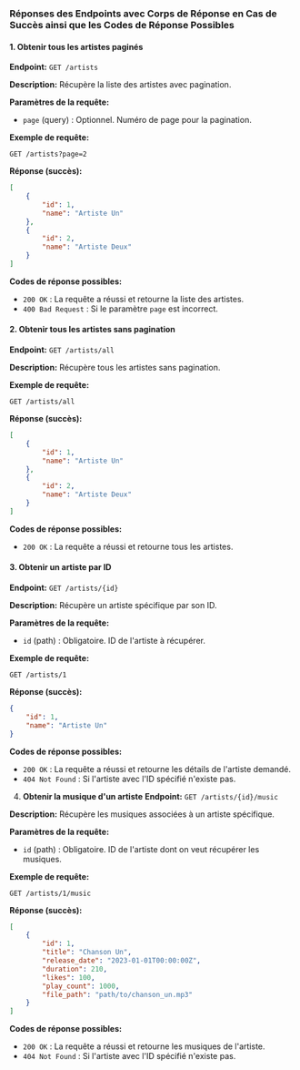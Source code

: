 ### Réponses des Endpoints avec Corps de Réponse en Cas de Succès ainsi que les Codes de Réponse Possibles


#### 1. Obtenir tous les artistes paginés
**Endpoint:** `GET /artists`

**Description:** Récupère la liste des artistes avec pagination.

**Paramètres de la requête:**
- `page` (query) : Optionnel. Numéro de page pour la pagination.

**Exemple de requête:**
```
GET /artists?page=2
```

**Réponse (succès):**
```json
[
    {
        "id": 1,
        "name": "Artiste Un"
    },
    {
        "id": 2,
        "name": "Artiste Deux"
    }
]
```

**Codes de réponse possibles:**
- `200 OK` : La requête a réussi et retourne la liste des artistes.
- `400 Bad Request` : Si le paramètre `page` est incorrect.

#### 2. Obtenir tous les artistes sans pagination
**Endpoint:** `GET /artists/all`

**Description:** Récupère tous les artistes sans pagination.

**Exemple de requête:**
```
GET /artists/all
```

**Réponse (succès):**
```json
[
    {
        "id": 1,
        "name": "Artiste Un"
    },
    {
        "id": 2,
        "name": "Artiste Deux"
    }
]
```

**Codes de réponse possibles:**
- `200 OK` : La requête a réussi et retourne tous les artistes.

#### 3. Obtenir un artiste par ID
**Endpoint:** `GET /artists/{id}`

**Description:** Récupère un artiste spécifique par son ID.

**Paramètres de la requête:**
- `id` (path) : Obligatoire. ID de l'artiste à récupérer.

**Exemple de requête:**
```
GET /artists/1
```

**Réponse (succès):**
```json
{
    "id": 1,
    "name": "Artiste Un"
}
```

**Codes de réponse possibles:**
- `200 OK` : La requête a réussi et retourne les détails de l'artiste demandé.
- `404 Not Found` : Si l'artiste avec l'ID spécifié n'existe pas.

4. **Obtenir la musique d'un artiste**
**Endpoint:** `GET /artists/{id}/music`

**Description:** Récupère les musiques associées à un artiste spécifique.

**Paramètres de la requête:**
- `id` (path) : Obligatoire. ID de l'artiste dont on veut récupérer les musiques.

**Exemple de requête:**
```
GET /artists/1/music
```

**Réponse (succès):**
```json
[
    {
        "id": 1,
        "title": "Chanson Un",
        "release_date": "2023-01-01T00:00:00Z",
        "duration": 210,
        "likes": 100,
        "play_count": 1000,
        "file_path": "path/to/chanson_un.mp3"
    }
]
```

**Codes de réponse possibles:**
- `200 OK` : La requête a réussi et retourne les musiques de l'artiste.
- `404 Not Found` : Si l'artiste avec l'ID spécifié n'existe pas.
